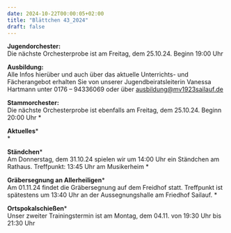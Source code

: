 ```yaml
---
date: 2024-10-22T00:00:05+02:00
title: "Blättchen 43_2024"
draft: false
---
```



**Jugendorchester:**  
Die nächste Orchesterprobe ist am Freitag, dem 25.10.24. Beginn 19:00 Uhr 


**Ausbildung:**  
Alle Infos hierüber und auch über das aktuelle Unterrichts- und Fächerangebot erhalten Sie von unserer Jugendbeiratsleiterin Vanessa Hartmann unter 0176 – 94336069 oder 
über 
ausbildung@mv1923sailauf.de


**Stammorchester:**  
Die nächste Orchesterprobe ist ebenfalls am Freitag, dem 25.10.24. Beginn 20:00 Uhr 
*

**Aktuelles***  
*

**Ständchen***  
Am Donnerstag, dem 31.10.24 spielen wir um 14:00 Uhr ein Ständchen am Rathaus. 
Treffpunkt: 13:45 Uhr am Musikerheim
*

**Gräbersegnung an Allerheiligen***  
Am 01.11.24 findet die Gräbersegnung auf dem Freidhof statt. Treffpunkt ist spätestens um 13:40 Uhr an der Aussegnungshalle am Friedhof Sailauf.
*

**Ortspokalschießen***  
Unser zweiter Trainingstermin ist am Montag, dem 04.11. von 19:30 Uhr bis 21:30 Uhr
